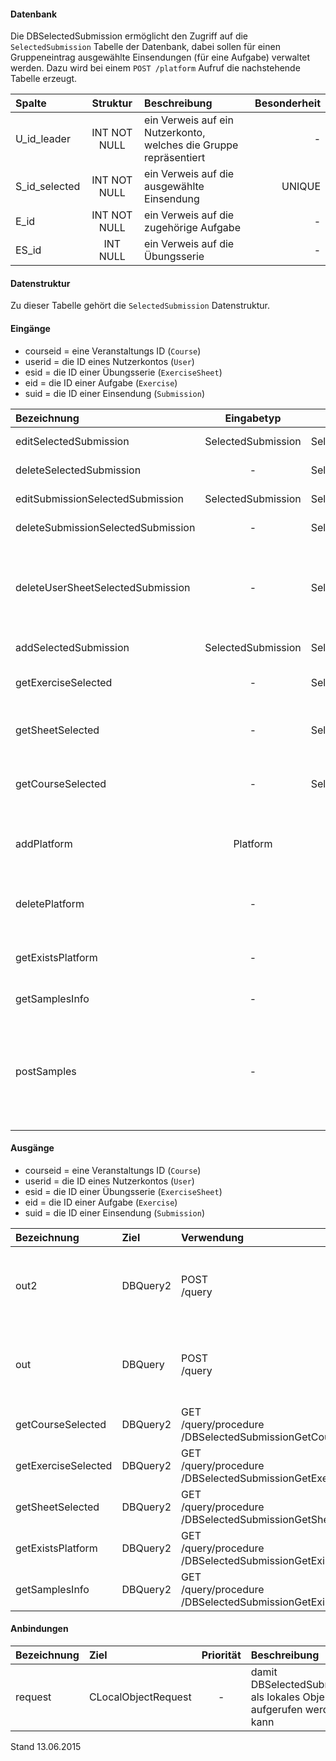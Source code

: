 #### Datenbank
Die DBSelectedSubmission ermöglicht den Zugriff auf die `SelectedSubmission` Tabelle der Datenbank, dabei sollen
für einen Gruppeneintrag ausgewählte Einsendungen (für eine Aufgabe) verwaltet werden.
Dazu wird bei einem `POST /platform` Aufruf die nachstehende Tabelle erzeugt.

| Spalte        | Struktur  | Beschreibung | Besonderheit |
| :------       |:---------:| :------------| -----------: |
|U_id_leader|INT NOT NULL| ein Verweis auf ein Nutzerkonto, welches die Gruppe repräsentiert |-|
|S_id_selected|INT NOT NULL| ein Verweis auf die ausgewählte Einsendung |UNIQUE|
|E_id|INT NOT NULL| ein Verweis auf die zugehörige Aufgabe |-|
|ES_id|INT NULL| ein Verweis auf die Übungsserie |-|

#### Datenstruktur
Zu dieser Tabelle gehört die `SelectedSubmission` Datenstruktur.

#### Eingänge
- courseid = eine Veranstaltungs ID (`Course`)
- userid = die ID eines Nutzerkontos (`User`)
- esid = die ID einer Übungsserie (`ExerciseSheet`)
- eid = die ID einer Aufgabe (`Exercise`)
- suid = die ID einer Einsendung (`Submission`)

| Bezeichnung  | Eingabetyp  | Ausgabetyp | Befehl | Beschreibung |
| :----------- |:-----------:| :---------:| :----- | :----------- |
|editSelectedSubmission|SelectedSubmission|SelectedSubmission|PUT<br>/selectedsubmission/leader/:userid/exercise/:eid| editiert einen Auswahleintrag |
|deleteSelectedSubmission|-|SelectedSubmission|DELETE<br>/selectedsubmission/leader/:userid/exercise/:eid| entfernt eine Auswahl |
|editSubmissionSelectedSubmission|SelectedSubmission|SelectedSubmission|PUT<br>/selectedsubmission/submission/:suid| editiert einen Auswahleintrag |
|deleteSubmissionSelectedSubmission|-|SelectedSubmission|DELETE<br>/selectedsubmission/submission/:suid| entfernt eine Auswahl |
|deleteUserSheetSelectedSubmission|-|SelectedSubmission|DELETE<br>/selectedsubmission/user/:userid/exercisesheet/:esid| entfernt alle Auswahleinträge der Einsendungen eines Nutzers für eine Veranstaltung |
|addSelectedSubmission|SelectedSubmission|SelectedSubmission|POST<br>/selectedsubmission| fügt eine neue Auswahl ein |
|getExerciseSelected|-|SelectedSubmission|GET<br>/selectedsubmission/exercise/:eid| liefert alle Auswahleinträge einer Aufgabe |
|getSheetSelected|-|SelectedSubmission|GET<br>/selectedsubmission/exercisesheet/:esid| liefert alle Auswahleinträge einer Übungsserie |
|getCourseSelected|-|SelectedSubmission|GET<br>/selectedsubmission/course/:courseid| liefert alle Auswahleinträge einer Veranstaltung |
|addPlatform|Platform|Platform|POST<br>/platform|installiert dies zugehörige Tabelle und die Prozeduren für diese Plattform|
|deletePlatform|-|Platform|DELETE<br>/platform|entfernt die Tabelle und Prozeduren aus der Plattform|
|getExistsPlatform|-|Platform|GET<br>/link/exists/platform| prüft, ob die Tabelle und die Prozeduren existieren |
|getSamplesInfo|-|-|GET<br>/samples| ??? |
|postSamples|-|Query|POST<br>/samples/course/:courseAmount<br>/user/:userAmount| erzeugt Zufallsdaten (courseAmount = Anzahl der Veranstaltungen, userAmount = Anzahl der Nutzer), anhand der Vorgabe |

#### Ausgänge
- courseid = eine Veranstaltungs ID (`Course`)
- userid = die ID eines Nutzerkontos (`User`)
- esid = die ID einer Übungsserie (`ExerciseSheet`)
- eid = die ID einer Aufgabe (`Exercise`)
- suid = die ID einer Einsendung (`Submission`)

| Bezeichnung  | Ziel  | Verwendung | Beschreibung |
| :----------- |:----- | :--------- | :----------- |
|out2|DBQuery2|POST<br>/query| wird für EDIT, DELETE<br>und POST<br>SQL-Templates verwendet |
|out|DBQuery|POST<br>/query| wird für EDIT, DELETE<br>und POST<br>SQL-Templates verwendet |
|getCourseSelected|DBQuery2|GET<br>/query/procedure<br>/DBSelectedSubmissionGetCourseSelected/:courseid| Prozeduraufruf |
|getExerciseSelected|DBQuery2|GET<br>/query/procedure<br>/DBSelectedSubmissionGetExerciseSelected/:eid| Prozeduraufruf |
|getSheetSelected|DBQuery2|GET<br>/query/procedure<br>/DBSelectedSubmissionGetSheetSelected/:esid| Prozeduraufruf |
|getExistsPlatform|DBQuery2|GET<br>/query/procedure<br>/DBSelectedSubmissionGetExistsPlatform| Prozeduraufruf |
|getSamplesInfo|DBQuery2|GET<br>/query/procedure<br>/DBSelectedSubmissionGetExistsPlatform| Prozeduraufruf |

#### Anbindungen
| Bezeichnung  | Ziel  | Priorität | Beschreibung |
| :----------- |:----- | :--------:| :------------|
|request|CLocalObjectRequest|-| damit DBSelectedSubmission als lokales Objekt aufgerufen werden kann |

Stand 13.06.2015